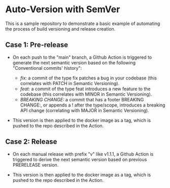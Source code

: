 # Auto-Version with SemVer

This is a sample repository to demonstrate a basic example of automating the process
of build versioning and release creation.

## Case 1: Pre-release
- On each push to the "main" branch, a Github Action is triggered to generate the next
semantic version based on the following "Conventional commits' history":
    - *fix:* a commit of the type fix patches a bug in your codebase (this correlates with PATCH in Semantic Versioning).
    - *feat:* a commit of the type feat introduces a new feature to the codebase (this correlates with MINOR in Semantic Versioning).
    - *BREAKING CHANGE:* a commit that has a footer BREAKING CHANGE:, or appends a ! after the type/scope, introduces a breaking API change (correlating with MAJOR in Semantic Versioning). 

- This version is then applied to the docker image as a tag, which is pushed to the repo
described in the Action.

## Case 2: Release
- On each manual release with prefix "v"  like v1.1.1, a Github Action is triggered to derive the next
semantic version based on previous PRERELEASE version.

- This version is then applied to the docker image as a tag, which is pushed to the repo
described in the Action.
